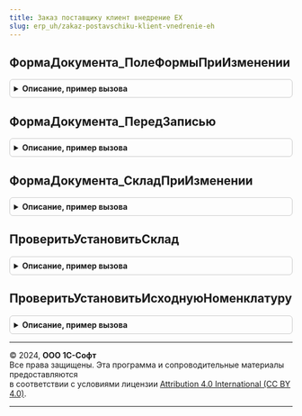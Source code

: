 ```yaml
---
title: Заказ поставщику клиент внедрение ЕХ
slug: erp_uh/zakaz-postavschiku-klient-vnedrenie-eh
---
```



## ФормаДокумента_ПолеФормыПриИзменении
<details style="margin: 1em 0; padding: 0.5em; border: 1px solid #ccc; border-radius: 6px;">

<summary style="font-weight: bold; cursor: pointer;">Описание, пример вызова</summary>

```bsl


// Функция, т.к. нет возможности передать форму с клиента на сервер
// напрямую. Только через серверный вызов в контексте формы.
// Возвращает:
//	Неопределено - если серверный вызов в контексте формы не требуется.
//	Любое значение - если необходим серверный вызов. Значение будет
//		передано в функцию ЗаказПоставщикуСерверВнедрениеЕХ.УХ_ПолеФормыПриИзмененииНаСервере().
Функция ФормаДокумента_ПолеФормыПриИзменении(Форма, Элемент) Экспорт
```

Пример вызова
```bsl
Результат = ЗаказПоставщикуКлиентВнедрениеЕХ.ФормаДокумента_ПолеФормыПриИзменении(Форма, Элемент) 
```
</details>

## ФормаДокумента_ПередЗаписью
<details style="margin: 1em 0; padding: 0.5em; border: 1px solid #ccc; border-radius: 6px;">

<summary style="font-weight: bold; cursor: pointer;">Описание, пример вызова</summary>

```bsl

Процедура ФормаДокумента_ПередЗаписью(Форма, Отказ, ПараметрыЗаписи) Экспорт
```

Пример вызова
```bsl
ЗаказПоставщикуКлиентВнедрениеЕХ.ФормаДокумента_ПередЗаписью(Форма, Отказ, ПараметрыЗаписи) 
```
</details>

## ФормаДокумента_СкладПриИзменении
<details style="margin: 1em 0; padding: 0.5em; border: 1px solid #ccc; border-radius: 6px;">

<summary style="font-weight: bold; cursor: pointer;">Описание, пример вызова</summary>

```bsl



Процедура ФормаДокумента_СкладПриИзменении(Форма, Элемент) Экспорт
```

Пример вызова
```bsl
ЗаказПоставщикуКлиентВнедрениеЕХ.ФормаДокумента_СкладПриИзменении(Форма, Элемент));
```
</details>

## ПроверитьУстановитьСклад
<details style="margin: 1em 0; padding: 0.5em; border: 1px solid #ccc; border-radius: 6px;">

<summary style="font-weight: bold; cursor: pointer;">Описание, пример вызова</summary>

```bsl

Процедура ПроверитьУстановитьСклад(Форма, Отказ, ПараметрыЗаписи) Экспорт
```

Пример вызова
```bsl
ЗаказПоставщикуКлиентВнедрениеЕХ.ПроверитьУстановитьСклад(Форма, Отказ, ПараметрыЗаписи));
```
</details>

## ПроверитьУстановитьИсходнуюНоменклатуру
<details style="margin: 1em 0; padding: 0.5em; border: 1px solid #ccc; border-radius: 6px;">

<summary style="font-weight: bold; cursor: pointer;">Описание, пример вызова</summary>

```bsl

Процедура ПроверитьУстановитьИсходнуюНоменклатуру(Форма) Экспорт
```

Пример вызова
```bsl
ЗаказПоставщикуКлиентВнедрениеЕХ.ПроверитьУстановитьИсходнуюНоменклатуру(Форма));
```
</details>

---

© 2024, **ООО 1С-Софт**  
Все права защищены. Эта программа и сопроводительные материалы предоставляются  
в соответствии с условиями лицензии [Attribution 4.0 International (CC BY 4.0)](https://creativecommons.org/licenses/by/4.0/legalcode).

---
